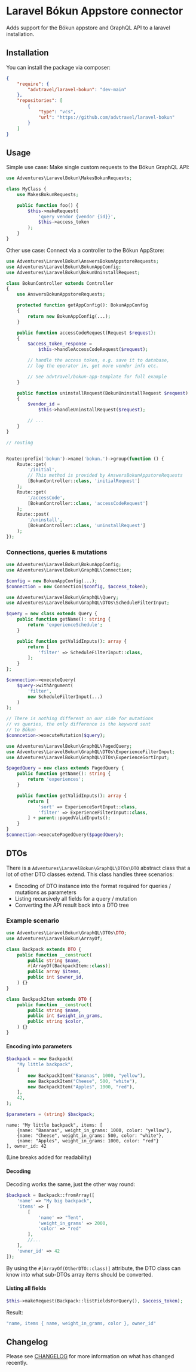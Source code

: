 # Laravel Bókun Appstore connector

Adds support for the Bókun appstore and GraphQL API to a laravel installation.

## Installation

You can install the package via composer:

```json
{
    "require": {
        "advtravel/laravel-bokun": "dev-main"
    },
    "repositories": [
        {
            "type": "vcs",
            "url": "https://github.com/advtravel/laravel-bokun"
        }
    ]
}
```

## Usage

Simple use case: Make single custom requests to the Bókun GraphQL API:

```php
use Adventures\LaravelBokun\MakesBokunRequests;

class MyClass {
    use MakesBokunRequests;

    public function foo() {
        $this->makeRequest(
            'query vendor {vendor {id}}',
            $this->access_token
        );
    }
}
```

Other use case: Connect via a controller to the Bókun AppStore:

```php
use Adventures\LaravelBokun\AnswersBokunAppstoreRequests;
use Adventures\LaravelBokun\BokunAppConfig;
use Adventures\LaravelBokun\BokunUninstallRequest;

class BokunController extends Controller
{
    use AnswersBokunAppstoreRequests;

    protected function getAppConfig(): BokunAppConfig
    {
        return new BokunAppConfig(...);
    }

    public function accessCodeRequest(Request $request): 
    {
        $access_token_response =
            $this->handleAccessCodeRequest($request);

        // handle the access token, e.g. save it to database,
        // log the operator in, get more vendor info etc.

        // See advtravel/bokun-app-template for full example
    }

    public function uninstallRequest(BokunUninstallRequest $request)
    {
        $vendor_id =
            $this->handleUninstallRequest($request);

        // ...
    }
}

// routing


Route::prefix('bokun')->name('bokun.')->group(function () {
    Route::get(
        '/initial',
        // This method is provided by AnswersBokunAppstoreRequests
        [BokunController::class, 'initialRequest']
    );
    Route::get(
        '/accessCode',
        [BokunController::class, 'accessCodeRequest']
    );
    Route::post(
        '/uninstall',
        [BokunController::class, 'uninstallRequest']
    );
});

```

### Connections, queries & mutations

```php
use Adventures\LaravelBokun\BokunAppConfig;
use Adventures\LaravelBokun\GraphQL\Connection;

$config = new BokunAppConfig(...);
$connection = new Connection($config, $access_token);
```

```php
use Adventures\LaravelBokun\GraphQL\Query;
use Adventures\LaravelBokun\GraphQL\DTOs\ScheduleFilterInput;

$query = new class extends Query {
    public function getName(): string {
        return 'experienceSchedule';
    }

    public function getValidInputs(): array {
        return [
            'filter' => ScheduleFilterInput::class,
        ];
    }
};

$connection->executeQuery(
    $query->withArgument(
        'filter',
        new ScheduleFilterInput(...)
    )
);

// There is nothing different on our side for mutations
// vs queries, the only difference is the keyword sent
// to Bókun
$conncetion->executeMutation($query);
```

```php
use Adventures\LaravelBokun\GraphQL\PagedQuery;
use Adventures\LaravelBokun\GraphQL\DTOs\ExperienceFilterInput;
use Adventures\LaravelBokun\GraphQL\DTOs\ExperienceSortInput;

$pagedQuery = new class extends PagedQuery {
    public function getName(): string {
        return 'experiences';
    }

    public function getValidInputs(): array {
        return [
            'sort' => ExperienceSortInput::class,
            'filter' => ExperienceFilterInput::class,
        ] + parent::pagedValidInputs();
    }
}
$connection->executePagedQuery($pagedQuery);
```

## DTOs

There is a `Adventures\LaravelBokun\GraphQL\DTOs\DTO` abstract class that a lot of other DTO classes extend. This class handles three scenarios:

- Encoding of DTO instance into the format required for queries / mutations as parameters
- Listing recursively all fields for a query / mutation
- Converting the API result back into a DTO tree

### Example scenario

```php
use Adventures\LaravelBokun\GraphQL\DTOs\DTO;
use Adventures\LaravelBokun\ArrayOf;

class Backpack extends DTO {
    public function __construct(
        public string $name,
        #[ArrayOf(BackpackItem::class)]
        public array $items,
        public int $owner_id,
    ) {}
}

class BackpackItem extends DTO {
    public function __construct(
        public string $name,
        public int $weight_in_grams,
        public string $color,
    ) {}
}
```

#### Encoding into parameters

```php
$backpack = new Backpack(
    "My little backpack",
    [
        new BackpackItem("Bananas", 1000, "yellow"),
        new BackpackItem("Cheese", 500, "white"),
        new BackpackItem("Apples", 1000, "red"),
    ],
    42,
);

$parameters = (string) $backpack;
```

```
name: "My little backpack", items: [
    {name: "Bananas", weight_in_grams: 1000, color: "yellow"},
    {name: "Cheese", weight_in_grams: 500, color: "white"},
    {name: "Apples", weight_in_grams: 1000, color: "red"}
], owner_id: 42
```
(Line breaks added for readability)

#### Decoding

Decoding works the same, just the other way round:

```php
$backpack = Backpack::fromArray([
    'name' => "My big backpack",
    'items' => [
        [
            'name' => "Tent",
            'weight_in_grams' => 2000,
            'color' => "red"
        ],
        //...
    ],
    'owner_id' => 42
]);
```

By using the `#[ArrayOf(OtherDTO::class)]` attribute, the DTO class can know into what sub-DTOs array items should be converted.

#### Listing all fields

```php
$this->makeRequest(Backpack::listFieldsForQuery(), $access_token);
```
Result:
```php
"name, items { name, weight_in_grams, color }, owner_id"
```

## Changelog

Please see [CHANGELOG](CHANGELOG.md) for more information on what has changed recently.

